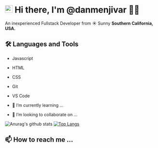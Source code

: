 #  <img src="https://media.giphy.com/media/hvRJCLFzcasrR4ia7z/giphy.gif" width="25px"> Hi there, I'm @danmenjivar 👨‍💻

An inexperienced Fullstack Developer from ☀ Sunny __Southern California, USA.__

## 🛠 Languages and Tools
- Javascript
- HTML
- CSS
- Git
- VS Code



- 🌱 I’m currently learning ...
- 💞️ I’m looking to collaborate on ...

![Anurag's github stats](https://github-readme-stats.vercel.app/api?username=danmenjivar)
[![Top Langs](https://github-readme-stats.vercel.app/api/top-langs/?username=danmenjivar)](https://github.com/danmenjivar/github-readme-stats)


## 📫 How to reach me ...
